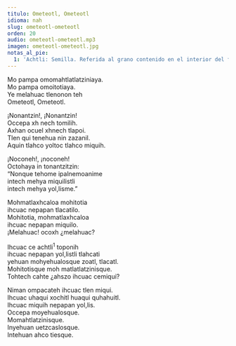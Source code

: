 ```yaml
---
titulo: Ometeotl, Ometeotl
idioma: nah
slug: ometeotl-ometeotl
orden: 20
audio: ometeotl-ometeotl.mp3
imagen: ometeotl-ometeotl.jpg
notas_al_pie:
  1: 'Achtli: Semilla. Referida al grano contenido en el interior del fruto de una planta. Recordar la diferencia con “Xinachtli”; que alude a los animales y su apareamiento. En el caso específico de los mamíferos, la semilla es la figura del semen.'
---
```


Mo pampa omomahtlatlatziniaya.<br>
Mo pampa omoitotiaya.<br>
Ye melahuac tlenonon teh<br>
Ometeotl, Ometeotl.<br>

¡Nonantzin!, ¡Nonantzin!<br>
Occepa xh nech tomilih.<br>
Axhan ocuel xhnech tlapoi.<br>
Tlen qui tenehua nin zazanil.<br>
Aquin tlahco yoltoc tlahco miquih.<br>

¡Noconeh!, ¡noconeh!<br>
Octohaya in tonantzitzin:<br>
“Nonque tehome ipalnemoanime<br>
intech mehya miquilistli<br>
intech mehya yol,lisme.”<br>

Mohmatlaxhcaloa mohitotia<br>
ihcuac nepapan tlacatilo.<br>
Mohitotia, mohmatlaxhcaloa<br>
ihcuac nepapan miquilo.<br>
¡Melahuac! ocoxh ¿melahuac?<br>

Ihcuac ce achtli<sup>1</sup> toponih<br>
ihcuac nepapan yol,listli tlahcati<br>
yehuan mohyehualosque zoatl, tlacatl.<br>
Mohitotisque moh matlatlatzinisque.<br>
Tohtech cahte ¿ahszo ihcuac cemiqui?<br>

Niman ompacateh ihcuac tlen miqui.<br>
Ihcuac uhaqui xochitl huaqui quhahuitl.<br>
Ihcuac miquih nepapan yol,lis.<br>
Occepa moyehualosque.<br>
Momahtlatzinisque.<br>
Inyehuan uetzcaslosque.<br>
Intehuan ahco tiesque.<br>
